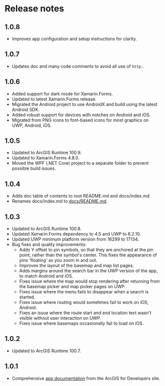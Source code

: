 # Release notes

## 1.0.8

- Improves app configuration and setup instructions for clarity.

## 1.0.7

- Updates doc and many code comments to avoid all use of `http:`.

## 1.0.6

- Added support for dark mode for Xamarin.Forms.
- Updated to latest Xamarin.Forms release.
- Migrated the Android project to use AndroidX and build using the latest Android SDK.
- Added robust support for devices with notches on Android and iOS.
- Migrated from PNG icons to font-based icons for most graphics on UWP, Android, iOS.

## 1.0.5

- Updated to ArcGIS Runtime 100.9.
- Updated to Xamarin.Forms 4.8.0.
- Moved the WPF (.NET Core) project to a separate folder to prevent possible build issues.

## 1.0.4

- Adds doc table of contents to root README.md and docs/index.md.
- Renames docs/index.md to [docs/README.md](/docs/README.md).

## 1.0.3

- Updated to ArcGIS Runtime 100.8.
- Updated Xamarin.Forms dependency to 4.5 and UWP to 6.2.10.
- Updated UWP minimum platform version from 16299 to 17134.
- Bug fixes and quality improvements:
    - Adds Y offset to pin symbols, so that they are anchored at the pin point, rather than the symbol's center. This fixes the appearance of pins 'floating' as you zoom in and out.
    - Improves the layout of the basemap and map list pages.
    - Adds margins around the search bar in the UWP version of the app, to match Android and iOS.
    - Fixes issue where the map would stop rendering after returning from the basemap picker and map picker pages on UWP.
    - Fixes issue where the menu fails to disappear when a search is started.
    - Fixes issue where routing would sometimes fail to work on iOS, Android.
    - Fixes an issue where the route start and end location text wasn't visible without user interaction on UWP.
    - Fixes issue where basemaps occasionally fail to load on iOS.

## 1.0.2

- Updated to ArcGIS Runtime 100.7.

## 1.0.1

- Comprehensive [app documentation](/docs/README.md) from the ArcGIS for Developers site.
